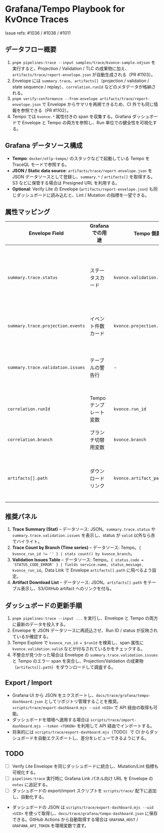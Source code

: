 # Grafana/Tempo Playbook for KvOnce Traces

Issue refs: #1036 / #1038 / #1011

## データフロー概要
1. `pnpm pipelines:trace --input samples/trace/kvonce-sample.ndjson` を実行すると、Projection / Validation / TLC の成果物に加え、`artifacts/trace/report-envelope.json` が自動生成される（PR #1103）。
2. Envelope には `summary.trace`、`artifacts[]`（projection / validation / state sequence / replay）、`correlation.runId` などのメタデータが格納される。
3. `pnpm verify:conformance --from-envelope artifacts/trace/report-envelope.json` で Envelope からサマリを再掲できるため、CI 外でも同じ情報を参照できる（PR #1102）。
4. Tempo では `kvonce.*` 属性付きの span を収集する。Grafana ダッシュボードで Envelope と Tempo の両方を参照し、Run 単位での健全性を可視化する。

## Grafana データソース構成
- **Tempo**: `docker/otlp-tempo/` のスタックなどで起動している Tempo を TraceQL モードで参照する。
- **JSON / Static data source**: `artifacts/trace/report-envelope.json` を JSON データソースとして登録し、`summary.*` / `artifacts[]` を取得する。S3 などに保管する場合は Presigned URL を利用する。
- **Optional**: Verify Lite の Envelope (`artifacts/report-envelope.json`) も同じダッシュボードに読み込むと、Lint / Mutation の指標を一望できる。

## 属性マッピング
| Envelope Field | Grafana での用途 | Tempo 側属性 | 備考 |
|----------------|------------------|--------------|------|
| `summary.trace.status` | ステータスカード | `kvonce.validation.valid` | Envelope では文字列、Tempo には boolean としてコピーする。 |
| `summary.trace.projection.events` | イベント件数カード | `kvonce.projection.event_count` | イベント数の急増監視に利用。 |
| `summary.trace.validation.issues` | テーブルの警告行 | - | Envelope のみで保持。Tempo のエラー span と突合せ。 |
| `correlation.runId` | Tempo テンプレート変数 | `kvonce.run_id` | Run 単位でトレースを絞り込む。 |
| `correlation.branch` | ブランチ切替用変数 | `kvonce.branch` | main / feature 毎の比較に活用。 |
| `artifacts[].path` | ダウンロードリンク | `kvonce.artifact_path` | Projection / Validation / TLC summary へのリンク。 |

## 推奨パネル
1. **Trace Summary (Stat)** – データソース: JSON。`summary.trace.status` や `summary.trace.validation.issues` を表示し、status が `valid` 以外なら赤でハイライト。
2. **Trace Count by Branch (Time series)** – データソース: Tempo。`{ kvonce_run_id != '' } | stats count() by kvonce_branch`。
3. **Validation Issues Table** – データソース: Tempo。`{ status.code = 'STATUS_CODE_ERROR' } | fields service.name, status_message, kvonce_run_id`。Data Link で Envelope `artifacts[].path` に飛べるよう設定。
4. **Artifact Download List** – データソース: JSON。`artifacts[].path` をテーブル表示し、S3/GitHub artifact へのリンクを付与。

## ダッシュボードの更新手順
1. `pnpm pipelines:trace --input ...` を実行し、Envelope と Tempo の両方に最新のデータを投入する。
2. Envelope を JSON データソースに再読込させ、Run ID / status が反映されているか確認する。
3. Tempo Explore で `kvonce_run_id = $runId` を検索し、span 属性に `kvonce.validation.valid` などが付与されているかをチェックする。
4. 不整合が見つかった場合は Envelope の `summary.trace.validation.issues` と Tempo のエラー span を突合し、Projection/Validation の成果物（`artifacts[].path`）をダウンロードして調査する。

## Export / Import
- Grafana UI から JSON をエクスポートし、`docs/trace/grafana/tempo-dashboard.json` としてリポジトリ管理することを推奨。`scripts/trace/export-dashboard.mjs --uid <UID>` で API 経由の取得も可能。
- ダッシュボードを環境へ適用する場合は `scripts/trace/import-dashboard.mjs --token <TOKEN>` を利用して API 経由でインポートする。
- 将来的には `scripts/trace/export-dashboard.mjs`（TODO）で CI からダッシュボードを自動エクスポートし、差分をレビューできるようにする。

## TODO
- [ ] Verify Lite Envelope を同じダッシュボードに統合し、Mutation/Lint 指標も可視化する。
- [ ] `pipelines:trace` 実行時に Grafana Link パネル向け URL を Envelope の `notes` に追記する。
- [ ] ダッシュボードの export/import スクリプトを `scripts/trace/` 配下に追加し、自動化する。
- ダッシュボードの JSON は `scripts/trace/export-dashboard.mjs --uid <UID>` を使って取得し、`docs/trace/grafana/tempo-dashboard.json` に保存できる。GitHub Actions から自動取得する場合は `GRAFANA_HOST` / `GRAFANA_API_TOKEN` を環境変数で渡す。
